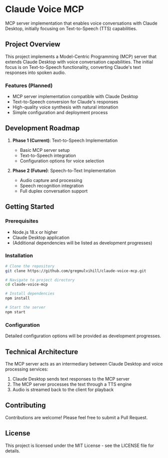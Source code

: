 # Claude Voice MCP

MCP server implementation that enables voice conversations with Claude Desktop, initially focusing on Text-to-Speech (TTS) capabilities.

## Project Overview

This project implements a Model-Centric Programming (MCP) server that extends Claude Desktop with voice conversation capabilities. The initial focus is on Text-to-Speech functionality, converting Claude's text responses into spoken audio.

### Features (Planned)

- MCP server implementation compatible with Claude Desktop
- Text-to-Speech conversion for Claude's responses
- High-quality voice synthesis with natural intonation
- Simple configuration and deployment process

## Development Roadmap

1. **Phase 1 (Current)**: Text-to-Speech Implementation
   - Basic MCP server setup
   - Text-to-Speech integration
   - Configuration options for voice selection

2. **Phase 2 (Future)**: Speech-to-Text Implementation
   - Audio capture and processing
   - Speech recognition integration
   - Full duplex conversation support

## Getting Started

### Prerequisites

- Node.js 18.x or higher
- Claude Desktop application
- (Additional dependencies will be listed as development progresses)

### Installation

```bash
# Clone the repository
git clone https://github.com/gregmulvihill/claude-voice-mcp.git

# Navigate to project directory
cd claude-voice-mcp

# Install dependencies
npm install

# Start the server
npm start
```

### Configuration

Detailed configuration options will be provided as development progresses.

## Technical Architecture

The MCP server acts as an intermediary between Claude Desktop and voice processing services:

1. Claude Desktop sends text responses to the MCP server
2. The MCP server processes the text through a TTS engine
3. Audio is streamed back to the client for playback

## Contributing

Contributions are welcome! Please feel free to submit a Pull Request.

## License

This project is licensed under the MIT License - see the LICENSE file for details.